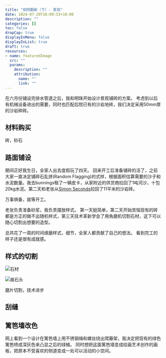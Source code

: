 ```yaml
---
title: "侧院翻新（下）- 景观"
date: 2024-07-20T16:09:53+10:00
description: ""
categories: []
toc: false
dropCap: true
displayInMenu: false
displayInList: true
draft: true
resources:
- name: featuredImage
  src: ""
  params:
    description: ""
    attribution:
      name: ""
      link: ""
---
```


在六月份铺设完排水管道之后，我和明珠开始设计景观铺砖的方案。
考虑到以后有机械设备进出的需要，同时也匹配后院已有的沙岩地砖，我们决定采用50mm厚的沙岩碎砖。

## 材料购买

砖，砂石

## 路面铺设

期间正好我生日，全家人出去度假玩了四天。
回来开工后准备铺砖的活了，之前大家一直决定铺碎石乱拼(Random Flagging)的式样，根据面积估算需要的沙子和水泥数量。我去bunnings租了一辆皮卡，从家附近的供货商拉回了1吨河沙，十包20kg水泥。第二天和老张从[Simon Seconds](https://www.simonsseconds.com.au/)拉回了11平米的沙岩砖。

万事俱备，就等开工。

老张负责准备砂浆，我负责摆放样式。
第一天挺简单，第二天开始苦恼现有的砖都是方正的做不出随机样式，第三天技术革新学会了用角磨机切割石材，这下可以随心切割出想要的造型。

总共花了一周的时间琢磨样式，细节，全家人都贡献了自己的想法。
看到完工的样子还是很有成就感。

## 样式的切割

![石材](images/side-lane%20-%203.jpeg)

![凿石头](images/banner.jpg)

磨片切割，技术进步

## 刮缝

## 篱笆墙改色

网上看到一个设计在篱笆墙上用不锈钢绳和螺丝绕出爬藤架，我决定把现有的绿色篱笆喷成深灰色来凸显之后的绿植。
同时想把这面篱笆墙变成绘画艺术创作的画板，把原本不受喜欢的侧道变成一处可以活动的小空间。


